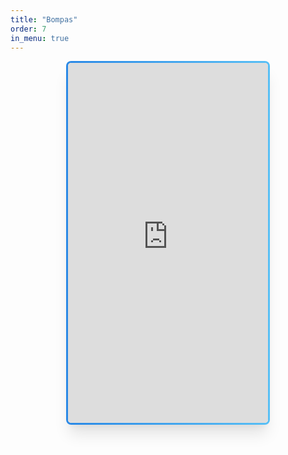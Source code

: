 ```yaml
---
title: "Bompas"
order: 7
in_menu: true
---
```

<iframe src="http://lysios.free.fr/carte_minute_Bompas_Velo%20musculaire.html" style=" width: 20rem; height: 36rem; max-width: 100%; margin: 0 auto; margin-bottom: 5vh; display: block; box-shadow: rgba(0, 0, 0, 0.1) 0px 20px 25px -5px, rgba(0, 0, 0, 0.04) 0px 10px 10px -5px; background: linear-gradient(white, white) padding-box, linear-gradient(to right, #2988e6, #57bff5) border-box; border: 0.2rem solid transparent; border-radius: 0.5rem; " ></iframe> 